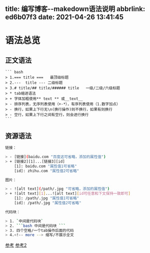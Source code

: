 title: 编写博客--makedown语法说明
abbrlink: ed6b07f3
date: 2021-04-26 13:41:45
---
# 语法总览

## 正文语法

	``` bash
	> 1.=== title ===	最顶级标题
	> 2.---  title --- 二级标题
	> 3.# title/## title/###### title	一级/二级/六级标题
	> * tab缩进语法
	> + 字体加粗使用** text ** 或__text__
	> - 排序列表，无序列表使用（+-*），有序列表使用（1.数字加点）
	> - 换行，如果上下行无\n(换行操作)则不换行，如果有则换行
	> - 空行，如果上下行之间有空行，则会进行换行
	```
	
## 资源语法

```bash
链接：

> - [链接](baidu.com "百度这可省略，添加的属性值")
> + [链接2][1]...[链接3][id]
	[1]: baidu.com "属性值1可省略"
	[id]: zhihu.com "属性值2可省略" 

图片：

> - ![alt text](/path/.jpg "可省略，添加的属性值")
> + ![alt text][1]...![alt text][id可任意和下文保持一致即可]
	[1]: /path/.jpg "属性值1可省略"
	[id]: /path/.jpg "属性值2可省略" 

代码块：

> 1. `中间是代码块`
> 2. ```bash 中间是代码块 ```
> 3. 四个空格/一个tab操作后面的代码
> 4.<!-- more --> 缩写/不展示全文
```

[参考](https://www.appinn.com/markdown/basic.html)
[参考2][1]

[1]: https://www.appinn.com/markdown/basic.html